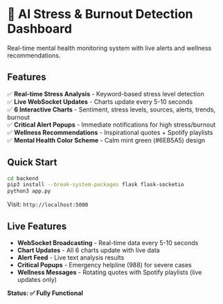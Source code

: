 # 🧠 AI Stress & Burnout Detection Dashboard

Real-time mental health monitoring system with live alerts and wellness recommendations.

## Features

✅ **Real-time Stress Analysis** - Keyword-based stress level detection  
✅ **Live WebSocket Updates** - Charts update every 5-10 seconds  
✅ **6 Interactive Charts** - Sentiment, stress levels, sources, alerts, trends, burnout  
✅ **Critical Alert Popups** - Immediate notifications for high stress/burnout  
✅ **Wellness Recommendations** - Inspirational quotes + Spotify playlists  
✅ **Mental Health Color Scheme** - Calm mint green (#6EB5A5) design  

## Quick Start

```bash
cd backend
pip3 install --break-system-packages flask flask-socketio
python3 app.py
```

Visit: `http://localhost:5000`

## Live Features

- **WebSocket Broadcasting** - Real-time data every 5-10 seconds
- **Chart Updates** - All 6 charts update with live data
- **Alert Feed** - Live text analysis results
- **Critical Popups** - Emergency helpline (988) for severe cases
- **Wellness Messages** - Rotating quotes with Spotify playlists (live updates only)

**Status: ✅ Fully Functional**